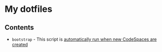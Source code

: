 # My dotfiles

## Contents

- `bootstrap` - This script is [automatically run when new CodeSpaces are created](https://docs.github.com/en/codespaces/customizing-your-codespace/personalizing-github-codespaces-for-your-account#dotfiles)
